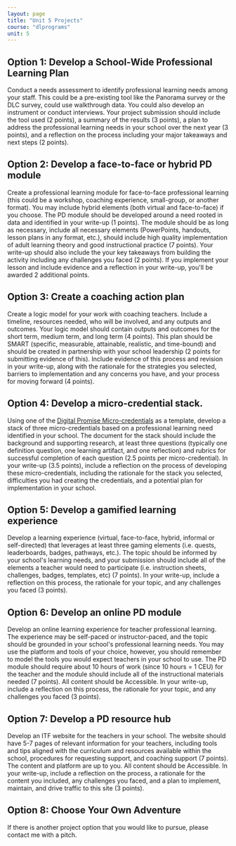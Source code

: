 ```yaml
---
layout: page
title: "Unit 5 Projects"
course: "dlprograms"
unit: 5
---
```


## Option 1: Develop a School-Wide Professional Learning Plan
Conduct a needs assessment to identify professional learning needs among your staff. This could be a pre-existing tool like the Panorama survey or the DLC survey, could use walkthrough data. You could also develop an instrument or conduct interviews. Your project submission should include the tool used (2 points), a summary of the results (3 points), a plan to address the professional learning needs in your school over the next year (3 points), and a reflection on the process including your major takeaways and next steps (2 points).

## Option 2: Develop a face-to-face or hybrid PD module
Create a professional learning module for face-to-face professional learning (this could be a workshop, coaching experience, small-group, or another format). You may include hybrid elements (both virtual and face-to-face) if you choose. The PD module should be developed around a need rooted in data and identified in your write-up (1 points). The module should be as long as necessary, include all necessary elements (PowerPoints, handouts, lesson plans in any format, etc.), should include high quality implementation of adult learning theory and good instructional practice (7 points). Your write-up should also include the your key takeaways from building the activity including any challenges you faced (2 points). If you implement your lesson and include evidence and a reflection in your write-up, you'll be awarded 2 additional points.

## Option 3: Create a coaching action plan 
Create a logic model for your work with coaching teachers. Include a timeline, resources needed, who will be involved, and any outputs and outcomes. Your logic model should contain outputs and outcomes for the short term, medium term, and long term (4 points). This plan should be SMART (specific, measurable, attainable, realistic, and time-bound) and should be created in partnership with your school leadership (2 points for submitting evidence of this). Include evidence of this process and revision in your write-up, along with the rationale for the strategies you selected, barriers to implementation and any concerns you have, and your process for moving forward (4 points).

## Option 4: Develop a micro-credential stack.
Using one of the [Digital Promise Micro-credentials](https://microcredentials.digitalpromise.org/explore?page_size=24&page=1&organization__name=Friday%20Institute%20at%20NC%20State) as a template, develop a stack of three micro-credentials based on a professional learning need identified in your school. The document for the stack should include the background and supporting research, at least three questions (typically one definition question, one learning artifact, and one reflection) and rubrics for successful completion of each question (2.5 points per micro-credential). In your write-up (3.5 points), include a reflection on the process of developing these micro-credentials, including the rationale for the stack you selected, difficulties you had creating the credentials, and a potential plan for implementation in your school.

## Option 5: Develop a gamified learning experience
Develop a learning experience (virtual, face-to-face, hybrid, informal or self-directed) that leverages at least three gaming elements (i.e. quests, leaderboards, badges, pathways, etc.). The topic should be informed by your school's learning needs, and your submission should include all of the elements a teacher would need to participate (i.e. instruction sheets, challenges, badges, templates, etc) (7 points). In your write-up, include a reflection on this process, the rationale for your topic, and any challenges you faced (3 points). 

## Option 6: Develop an online PD module
Develop an online learning experience for teacher professional learning. The experience may be self-paced or instructor-paced, and the topic should be grounded in your school's professional learning needs. You may use the platform and tools of your choice, however, you should remember to model the tools you would expect teachers in your school to use. The PD module should require about 10 hours of work (since 10 hours = 1 CEU) for the teacher and the module should include all of the instructional materials needed (7 points). All content should be Accessible. In your write-up, include a reflection on this process, the rationale for your topic, and any challenges you faced (3 points). 

## Option 7: Develop a PD resource hub
Develop an ITF website for the teachers in your school. The website should have 5-7 pages of relevant information for your teachers, including tools and tips aligned with the curriculum and resources available within the school, procedures for requesting support, and coaching support (7 points). The content and platform are up to you. All content should be Accessible. In your write-up, include a reflection on the process, a rationale for the content you included, any challenges you faced, and a plan to implement, maintain, and drive traffic to this site (3 points).

## Option 8: Choose Your Own Adventure
If there is another project option that you would like to pursue, please contact me with a pitch.
